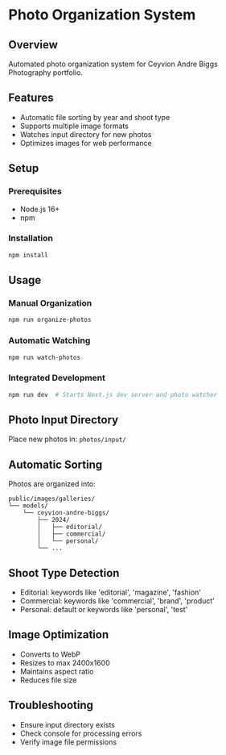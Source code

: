 # Photo Organization System

## Overview
Automated photo organization system for Ceyvion Andre Biggs Photography portfolio.

## Features
- Automatic file sorting by year and shoot type
- Supports multiple image formats
- Watches input directory for new photos
- Optimizes images for web performance

## Setup

### Prerequisites
- Node.js 16+
- npm

### Installation
```bash
npm install
```

## Usage

### Manual Organization
```bash
npm run organize-photos
```

### Automatic Watching
```bash
npm run watch-photos
```

### Integrated Development
```bash
npm run dev  # Starts Next.js dev server and photo watcher
```

## Photo Input Directory
Place new photos in: `photos/input/`

## Automatic Sorting
Photos are organized into:
```
public/images/galleries/
└── models/
    └── ceyvion-andre-biggs/
        ├── 2024/
        │   ├── editorial/
        │   ├── commercial/
        │   └── personal/
        └── ...
```

## Shoot Type Detection
- Editorial: keywords like 'editorial', 'magazine', 'fashion'
- Commercial: keywords like 'commercial', 'brand', 'product'
- Personal: default or keywords like 'personal', 'test'

## Image Optimization
- Converts to WebP
- Resizes to max 2400x1600
- Maintains aspect ratio
- Reduces file size

## Troubleshooting
- Ensure input directory exists
- Check console for processing errors
- Verify image file permissions
